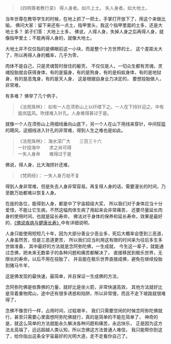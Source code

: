 > 《四明尊者教行录》
> 得人身者。如爪上土。
> 失人身者。如大地土。

当年世尊在教导学生的时候，在地上抓了一把土，手掌打开放下了，用这个来做比喻。
佛问大家：留下来还有一点土，指甲里头，我这个指甲里面的土多，还是大地土多？
弟子们答：大地上土多，
佛说，人得人身，失掉人身之后再得人身，就像指甲里土；不能再得人身的，就像大地土。

大地土并不仅仅指的是佛眼前这一小块，而是整个十方世界的土，
这个差距太大了，所以再得人身的概率，几乎为零，

肉体不是自己，只是灵魂暂时居住的躯壳，
不仅仅是人，一切众生都有灵魂，灵魂投胎就会获得身体，有的是猫身，有的是狗身，有的是蚂蚁身体，有的是地狱身，有的是恶鬼身，有的是天人身，
这是根据自身业力决定的，
要想投胎做人，非常难，

有多难？
佛举了几个例子，

> 《法苑珠林》：
> 如有一人在须弥山上以纤缕下之。一人在下持针迎之。中有旋岚猛风。吹缕难入针孔。人身难得甚过于是。

就像一个人在须弥山上用细线垂向山底下，另一个人在山下用线来穿针，中间狂猛的飓风，这细线进入针孔的非常难，得到人生之难也是如此。

> 《法苑珠林》：
> 海水深广大　　三百三十六  
> 一针投海中　　求之尚可得  
> 一失人身命　　难得过于是

佛说，得人身，比大海捞针还难，

> ﻿《梵网经》：
> 一失人身万劫不复

得到人身非常难，但是失去人身非常容易。再复得人身的话，需要漫长的时间，乃至数万劫都难以恢复人身。

在座的各位，能得到人身，都是中了宇宙超级大奖，
所以我们对于身体应当十分爱惜，不能让它生病，不然这幅肉体生病了用起来会非常痛苦，
还要尽量延长肉身的使用时间，也就是延长寿命，
佛法对于身体的保养和延长寿命，效果是最好的，[《佛说疾病与健康长寿》](https://www.kancloud.cn/luojiangtao/foshuojiankang)中有详细说明，

人身只能使用短短几十年，因为大部分善业少恶业多，死后大概率会堕到三恶道，
人身虽然苦，但是三恶道更苦，
所以我们应当利用这有限的时间来为往后多生多世做准备，
其中最好的方法就是念阿弥陀佛，一生成就，
今生这一辈子，就能通过念佛，把未来无数辈子的各种问题和痛苦都解决了，
直接移民到极乐世界，无限长的寿命，以后不用在投胎了，
并且能在极乐世界直接成佛，避免在继续投胎到猪马牛羊，

这是佛发现的最快速，最简单，并且保证一生成佛的方法，

念阿弥陀佛是依靠佛的力量，就好比是坐火箭，非常快速高效，
其他方法就好比是背着重物爬山，途中还有很多诱惑和陷阱，所以非常慢，而且不走下坡路就很难得了，

念佛不像苦行一样，占用时间，过程艰辛，
我们只需要空闲的时候念阿弥陀佛就行，甚至只需要心里面想阿弥陀佛就行，真的是简单的不能在简单了，
神奇的是，就这么简单的方法就能永久解决各种问题和痛苦，永远快乐，
正是因为这方法太高端了，远远超越人类认知，所以念佛这方法普通人难信，
我只能帮你到这了，给你指出这条全宇宙最好的光明大道，走不走看你自己了。


